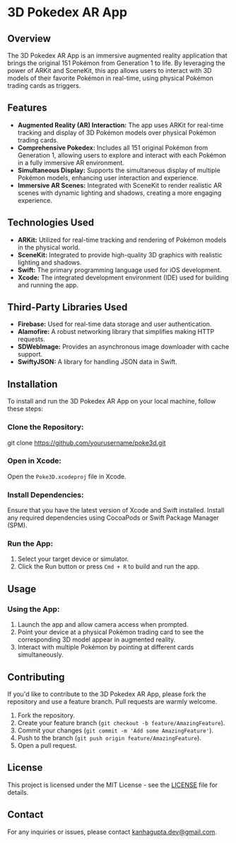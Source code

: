 # 3D Pokedex AR App

## Overview
The 3D Pokedex AR App is an immersive augmented reality application that brings the original 151 Pokémon from Generation 1 to life. By leveraging the power of ARKit and SceneKit, this app allows users to interact with 3D models of their favorite Pokémon in real-time, using physical Pokémon trading cards as triggers.

## Features
- **Augmented Reality (AR) Interaction:** The app uses ARKit for real-time tracking and display of 3D Pokémon models over physical Pokémon trading cards.
- **Comprehensive Pokedex:** Includes all 151 original Pokémon from Generation 1, allowing users to explore and interact with each Pokémon in a fully immersive AR environment.
- **Simultaneous Display:** Supports the simultaneous display of multiple Pokémon models, enhancing user interaction and experience.
- **Immersive AR Scenes:** Integrated with SceneKit to render realistic AR scenes with dynamic lighting and shadows, creating a more engaging experience.

## Technologies Used
- **ARKit:** Utilized for real-time tracking and rendering of Pokémon models in the physical world.
- **SceneKit:** Integrated to provide high-quality 3D graphics with realistic lighting and shadows.
- **Swift:** The primary programming language used for iOS development.
- **Xcode:** The integrated development environment (IDE) used for building and running the app.

## Third-Party Libraries Used
- **Firebase:** Used for real-time data storage and user authentication.
- **Alamofire:** A robust networking library that simplifies making HTTP requests.
- **SDWebImage:** Provides an asynchronous image downloader with cache support.
- **SwiftyJSON:** A library for handling JSON data in Swift.

## Installation

To install and run the 3D Pokedex AR App on your local machine, follow these steps:

### Clone the Repository:
git clone https://github.com/yourusername/poke3d.git

### Open in Xcode:
Open the `Poke3D.xcodeproj` file in Xcode.

### Install Dependencies:
Ensure that you have the latest version of Xcode and Swift installed. Install any required dependencies using CocoaPods or Swift Package Manager (SPM).

### Run the App:
1. Select your target device or simulator.
2. Click the Run button or press `Cmd + R` to build and run the app.

## Usage

### Using the App:
1. Launch the app and allow camera access when prompted.
2. Point your device at a physical Pokémon trading card to see the corresponding 3D model appear in augmented reality.
3. Interact with multiple Pokémon by pointing at different cards simultaneously.

## Contributing

If you'd like to contribute to the 3D Pokedex AR App, please fork the repository and use a feature branch. Pull requests are warmly welcome.

1. Fork the repository.
2. Create your feature branch (`git checkout -b feature/AmazingFeature`).
3. Commit your changes (`git commit -m 'Add some AmazingFeature'`).
4. Push to the branch (`git push origin feature/AmazingFeature`).
5. Open a pull request.

## License

This project is licensed under the MIT License - see the [LICENSE](LICENSE) file for details.

## Contact

For any inquiries or issues, please contact [kanhagupta.dev@gmail.com](mailto:kanhagupta.dev@gmail.com).